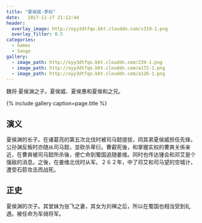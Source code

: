 ```yaml
---
title: "夏侯威·季权"
date:   2017-11-27 21:12:44
header:
  overlay_image: http://oyy3dtfqo.bkt.clouddn.com/s319-1.png
  overlay_filter: 0.5
categories:
  - Games
  - Sango
gallery:
  - image_path: http://oyy3dtfqo.bkt.clouddn.com/239-1.png
  - image_path: http://oyy3dtfqo.bkt.clouddn.com/a172-1.png
  - image_path: http://oyy3dtfqo.bkt.clouddn.com/a126-1.png
---
```


魏将·夏侯渊之子。夏侯威、夏侯惠和夏侯和之兄。

{% include gallery caption=page.title %}

## 演义

夏侯渊的长子。在诸葛亮的第五次北伐时被司马懿提拔，同其弟夏侯威担任先锋。公孙渊反叛时亦随从司马懿，並砍杀卑衍。曹叡死後，和掌握实权的曹爽关係亲近，在曹爽被司马懿所杀後，便亡命到蜀国追随姜维。同时也传达锺会和邓艾是个强敌的消息。之後，在姜维北伐时从军。２６２年，中了邓艾和司马望的空城计，遭受石箭攻击而战死。

## 正史

夏侯渊的次子。其堂妹为张飞之妻，其女为刘禅之后，所以在蜀国也相当受到礼遇。被任命为车骑将军。